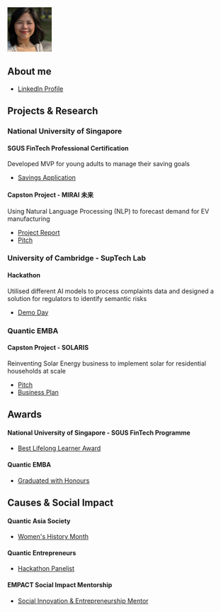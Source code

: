 <img src="resources/26Sept2023.JPG" width="100" height="100">

## About me
* [LinkedIn Profile](https://www.linkedin.com/in/nicoleteoh/)

## Projects & Research
### National University of Singapore

#### SGUS FinTech Professional Certification
<p>Developed MVP for young adults to manage their saving goals</p>

* [Savings Application](https://www.linkedin.com/posts/nicoleteoh_kudos-goingaboveandbeyond-nus-activity-6978638978392453120-oBeJ)

#### Capston Project - MIRAI 未来
<p>Using Natural Language Processing (NLP) to forecast demand for EV manufacturing</p>

* [Project Report](https://drive.google.com/file/d/1vCclKUeac4zZGLyLLkIqQNknNQz4PHwn/view)
* [Pitch](https://youtu.be/A2itxb-_LOA)

### University of Cambridge - SupTech Lab
#### Hackathon
<p>Utilised different AI models to process complaints data and designed a solution for regulators to identify semantic risks</p>

* [Demo Day](https://vimeo.com/852383344#t=47m50s)

### Quantic EMBA
#### Capston Project - SOLARIS
<p>Reinventing Solar Energy business to implement solar for residential households at scale</p>

* [Pitch](https://youtu.be/HUlwagPBQfg)
* [Business Plan](https://drive.google.com/file/d/1sQHze9B6t5f07TEczh_V7lqKk2zES670/view?usp=drivesdk)

## Awards
#### National University of Singapore - SGUS FinTech Programme
* [Best Lifelong Learner Award](https://www.linkedin.com/posts/nicoleteoh_best-lifelong-learner-award-nicole-teoh-activity-7014496661653643264-RIKf)

#### Quantic EMBA
* [Graduated with Honours](https://www.linkedin.com/feed/update/urn:li:activity:7099623723162337281)

## Causes & Social Impact
#### Quantic Asia Society
* [Women's History Month](https://www.linkedin.com/posts/nicoleteoh_womenshistorymonth-community-growth-activity-7048927076040507392-5mWa)

#### Quantic Entrepreneurs
* [Hackathon Panelist](https://www.linkedin.com/posts/nicoleteoh_fintech-helthcare-ecommerce-activity-6980422765375877120-Ec0Y)

#### EMPACT Social Impact Mentorship
* [Social Innovation & Entrepreneurship Mentor](https://www.linkedin.com/posts/nicoleteoh_socialgood-coach-mentor-activity-7115545555811909632-j7M-)